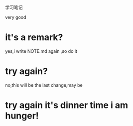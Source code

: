 

学习笔记

very good

# it's a remark?

yes,i write NOTE.md again ,so do it

# try again?

no,this will be the last change,may be

# try again it's dinner time i am hunger!
